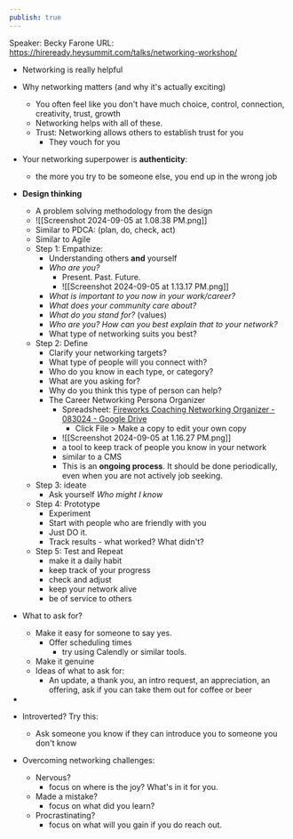 ```yaml
---
publish: true
---
```

Speaker: Becky Farone
URL: https://hireready.heysummit.com/talks/networking-workshop/

- Networking is really helpful
- Why networking matters (and why it's actually exciting)
	- You often feel like you don't have much choice, control, connection, creativity, trust, growth
	- Networking helps with all of these. 
	- Trust: Networking allows others to establish trust for you
		- They vouch for you
- Your networking superpower is **authenticity**: 
	- the more you try to be someone else, you end up in the wrong job
- **Design thinking**
	- A problem solving methodology from the design
	- ![[Screenshot 2024-09-05 at 1.08.38 PM.png]]
	- Similar to PDCA: (plan, do, check, act)
	- Similar to Agile
	- Step 1: Empathize: 
		- Understanding others **and** yourself
		- *Who are you?*
			- Present. Past. Future. 
			- ![[Screenshot 2024-09-05 at 1.13.17 PM.png]]
		- *What is important to you now in your work/career?* 
		- *What does your community care about?* 
		- *What do you stand for?* (values)
		- *Who are you? How can you best explain that to your network?* 
		- What type of networking suits you best? 
	- Step 2: Define
		- Clarify your networking targets? 
		- What type of people will you connect with?
		- Who do you know in each type, or category? 
		- What are you asking for? 
		- Why do you think this type of person can help? 
		- The Career Networking Persona Organizer
			- Spreadsheet: [Fireworks Coaching Networking Organizer - 083024 - Google Drive](https://docs.google.com/spreadsheets/d/1-q6k48i1Am7XawaDoIhPHulN-avAXP-hL3ibJirDmhA/edit?gid=1185666861#gid=1185666861) 
				- Click File > Make a copy to edit your own copy
			- ![[Screenshot 2024-09-05 at 1.16.27 PM.png]]
			- a tool to keep track of people you know in your network
			- similar to a CMS
			- This is an **ongoing process**. It should be done periodically, even when you are not actively job seeking. 
	- Step 3: ideate
		- Ask yourself *Who might I know*
	- Step 4: Prototype
		- Experiment
		- Start with people who are friendly with you
		- Just DO it. 
		- Track results - what worked? What didn't? 
	- Step 5: Test and Repeat
		- make it a daily habit
		- keep track of your progress
		- check and adjust
		- keep your network alive
		- be of service to others

- What to ask for? 
	- Make it easy for someone to say yes.
		- Offer scheduling times
			- try using Calendly or similar tools. 
	- Make it genuine
	- Ideas of what to ask for: 
		- An update, a thank you, an intro request, an appreciation, an offering, ask if you can take them out for coffee or beer
- 

- Introverted? Try this: 
	- Ask someone you know if they can introduce you to someone you don't know
- Overcoming networking challenges: 
	- Nervous? 
		- focus on where is the joy? What's in it for you. 
	- Made a mistake? 
		- focus on what did you learn? 
	- Procrastinating? 
		- focus on what will you gain if you do reach out. 